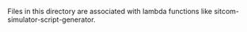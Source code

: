 Files in this directory are associated with lambda functions like sitcom-simulator-script-generator.